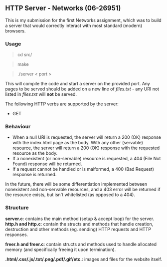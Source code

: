 ## HTTP Server - Networks (06-26951) 
This is my submission for the first Networks assignment, which was to build a server that would correctly interact with most standard (modern) browsers. 

### Usage
> cd src/

> make

> ./server < port > 

This will compile the code and start a server on the provided port. Any pages to be served should be added on a new line of _files.txt_  - any URI not listed in _files.txt_ will **not** be served.

The following HTTP verbs are supported by the server:
- GET 

### Behaviour
- When a null URI is requested, the server will return a 200 (OK) response with the index.html page as the body. With any other (servable) resource, the server will return a 200 (OK) response with the requested resource as the body.
- If a nonexistent (or non-servable) resource is requested, a 404 (File Not Found) response will be returned.
- If a request cannot be handled or is malformed, a 400 (Bad Request) response is returned.

In the future, there will be some differentiation implemented between nonexistent and non-servable resources, and a 403 error will be returned if the resource exists, but isn't whitelisted (as opposed to a 404).

### Structure

**server.c**: contains the main method (setup & accept loop) for the server.
**http.h and http.c**: contain the structs and methods that handle creation, destruction and other methods (eg. sending) HTTP requests and HTTP responses.

**freer.h and freer.c**: contain structs and methods used to handle allocated memory (and specifically freeing it upon termination).

**.html/.css/.js/.txt/.png/.pdf/.gif/etc.**: images and files for the website itself.
